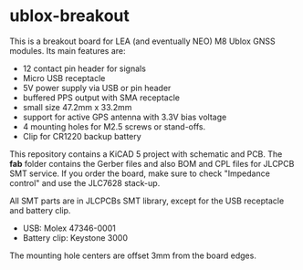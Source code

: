 ublox-breakout
==============

This is a breakout board for LEA (and eventually NEO) M8 Ublox GNSS modules.
Its main features are:
- 12 contact pin header for signals
- Micro USB receptacle
- 5V power supply via USB or pin header
- buffered PPS output with SMA receptacle
- small size 47.2mm x 33.2mm
- support for active GPS antenna with 3.3V bias voltage
- 4 mounting holes for M2.5 screws or stand-offs.
- Clip for CR1220 backup battery

This repository contains a KiCAD 5 project with schematic and PCB. The **fab** folder
contains the Gerber files and also BOM and CPL files for JLCPCB SMT service. If you
order the board, make sure to check "Impedance control" and use the JLC7628 stack-up.

All SMT parts are in JLCPCBs SMT library, except for the USB receptacle and battery clip.
- USB: Molex 47346-0001
- Battery clip: Keystone 3000

The mounting hole centers are offset 3mm from the board edges.
